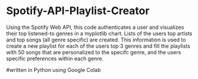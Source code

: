 # Spotify-API-Playlist-Creator

Using the Spotify Web API, this code authenticates a user and visualizes their 
top listened-to genres in a myplotlib chart. Lists of the users top artists
and top songs (all genre specific) are created. This information is used to create
a new playlist for each of the users top 3 genres and fill the playlists with 50
songs that are personalized to the specifc genre, and the users specific preferences
within each genre.

#written in Python using Google Colab

